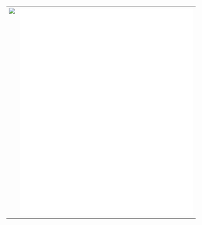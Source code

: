 <table>
  <td valign="top" ><img style="float: left;" src="https://github-readme-stats.vercel.app/api?username=arielherself&show_icons=true&hide_border=false&count_private=true&include_all_commits=true&theme=chartreuse-dark"></td>
  <td valign="top"><img src="github-metrics.svg"></td>
</table>
